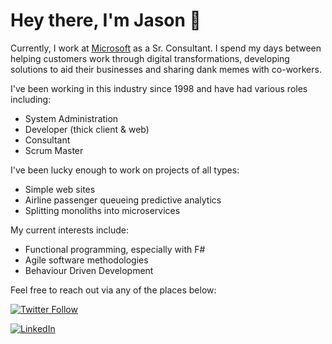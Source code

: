 # Hey there, I'm Jason 👋

Currently, I work at [Microsoft](https://microsoft.com) as a Sr. Consultant. I spend my days between helping customers work through digital transformations, developing solutions to aid their businesses and sharing dank memes with co-workers. 

I've been working in this industry since 1998 and have had various roles including: 
- System Administration
- Developer (thick client & web)
- Consultant
- Scrum Master

I've been lucky enough to work on projects of all types:

- Simple web sites
- Airline passenger queueing predictive analytics
- Splitting monoliths into microservices

My current interests include:

- Functional programming, especially with F#
- Agile software methodologies
- Behaviour Driven Development

Feel free to reach out via any of the places below:

[![Twitter Follow](https://img.shields.io/twitter/follow/jtucker?style=flat-square&color=blue)](https://twitter.com/jtucker)

[![LinkedIn](https://img.shields.io/badge/LinkedIn-Let's%20Connect-blue)](https://linkedin.com/in/jatucke)




